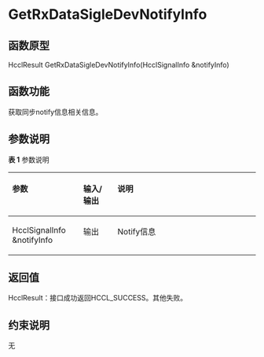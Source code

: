 # GetRxDataSigleDevNotifyInfo 

## 函数原型<a name="zh-cn_topic_0000001929299962_section7946mcpsimp"></a>

HcclResult GetRxDataSigleDevNotifyInfo\(HcclSignalInfo &notifyInfo\)

## 函数功能<a name="zh-cn_topic_0000001929299962_section7949mcpsimp"></a>

获取同步notify信息相关信息。

## 参数说明<a name="zh-cn_topic_0000001929299962_section7952mcpsimp"></a>

**表 1**  参数说明

<a name="zh-cn_topic_0000001929299962_table7954mcpsimp"></a>
<table><thead align="left"><tr id="zh-cn_topic_0000001929299962_row7961mcpsimp"><th class="cellrowborder" valign="top" width="28.71%" id="mcps1.2.4.1.1"><p id="zh-cn_topic_0000001929299962_p7963mcpsimp"><a name="zh-cn_topic_0000001929299962_p7963mcpsimp"></a><a name="zh-cn_topic_0000001929299962_p7963mcpsimp"></a>参数</p>
</th>
<th class="cellrowborder" valign="top" width="13.86%" id="mcps1.2.4.1.2"><p id="zh-cn_topic_0000001929299962_p7965mcpsimp"><a name="zh-cn_topic_0000001929299962_p7965mcpsimp"></a><a name="zh-cn_topic_0000001929299962_p7965mcpsimp"></a>输入/输出</p>
</th>
<th class="cellrowborder" valign="top" width="57.43000000000001%" id="mcps1.2.4.1.3"><p id="zh-cn_topic_0000001929299962_p7967mcpsimp"><a name="zh-cn_topic_0000001929299962_p7967mcpsimp"></a><a name="zh-cn_topic_0000001929299962_p7967mcpsimp"></a>说明</p>
</th>
</tr>
</thead>
<tbody><tr id="zh-cn_topic_0000001929299962_row7969mcpsimp"><td class="cellrowborder" valign="top" width="28.71%" headers="mcps1.2.4.1.1 "><p id="zh-cn_topic_0000001929299962_p7971mcpsimp"><a name="zh-cn_topic_0000001929299962_p7971mcpsimp"></a><a name="zh-cn_topic_0000001929299962_p7971mcpsimp"></a>HcclSignalInfo &amp;notifyInfo</p>
</td>
<td class="cellrowborder" valign="top" width="13.86%" headers="mcps1.2.4.1.2 "><p id="zh-cn_topic_0000001929299962_p7973mcpsimp"><a name="zh-cn_topic_0000001929299962_p7973mcpsimp"></a><a name="zh-cn_topic_0000001929299962_p7973mcpsimp"></a>输出</p>
</td>
<td class="cellrowborder" valign="top" width="57.43000000000001%" headers="mcps1.2.4.1.3 "><p id="zh-cn_topic_0000001929299962_p7975mcpsimp"><a name="zh-cn_topic_0000001929299962_p7975mcpsimp"></a><a name="zh-cn_topic_0000001929299962_p7975mcpsimp"></a>Notify信息</p>
</td>
</tr>
</tbody>
</table>

## 返回值<a name="zh-cn_topic_0000001929299962_section7976mcpsimp"></a>

HcclResult：接口成功返回HCCL\_SUCCESS。其他失败。

## 约束说明<a name="zh-cn_topic_0000001929299962_section7979mcpsimp"></a>

无


